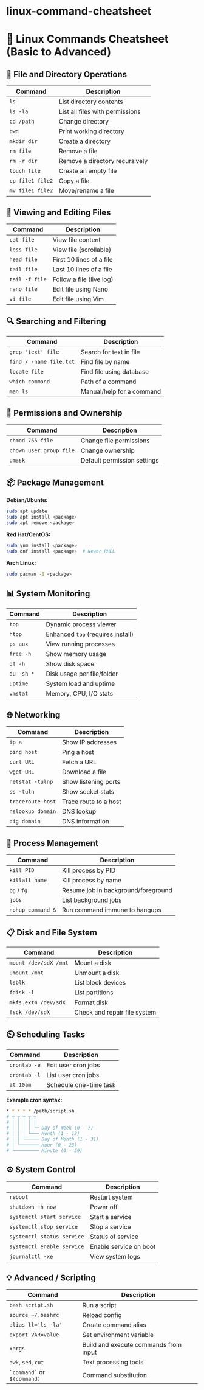 # linux-command-cheatsheet


# 🐧 Linux Commands Cheatsheet (Basic to Advanced)

## 📁 File and Directory Operations

| Command | Description |
|--------|-------------|
| `ls` | List directory contents |
| `ls -la` | List all files with permissions |
| `cd /path` | Change directory |
| `pwd` | Print working directory |
| `mkdir dir` | Create a directory |
| `rm file` | Remove a file |
| `rm -r dir` | Remove a directory recursively |
| `touch file` | Create an empty file |
| `cp file1 file2` | Copy a file |
| `mv file1 file2` | Move/rename a file |

## 📄 Viewing and Editing Files

| Command | Description |
|--------|-------------|
| `cat file` | View file content |
| `less file` | View file (scrollable) |
| `head file` | First 10 lines of a file |
| `tail file` | Last 10 lines of a file |
| `tail -f file` | Follow a file (live log) |
| `nano file` | Edit file using Nano |
| `vi file` | Edit file using Vim |

## 🔍 Searching and Filtering

| Command | Description |
|--------|-------------|
| `grep 'text' file` | Search for text in file |
| `find / -name file.txt` | Find file by name |
| `locate file` | Find file using database |
| `which command` | Path of a command |
| `man ls` | Manual/help for a command |

## 🔐 Permissions and Ownership

| Command | Description |
|--------|-------------|
| `chmod 755 file` | Change file permissions |
| `chown user:group file` | Change ownership |
| `umask` | Default permission settings |

## 📦 Package Management

**Debian/Ubuntu:**

```bash
sudo apt update
sudo apt install <package>
sudo apt remove <package>
```

**Red Hat/CentOS:**

```bash
sudo yum install <package>
sudo dnf install <package>  # Newer RHEL
```

**Arch Linux:**

```bash
sudo pacman -S <package>
```

## 📊 System Monitoring

| Command | Description |
|--------|-------------|
| `top` | Dynamic process viewer |
| `htop` | Enhanced `top` (requires install) |
| `ps aux` | View running processes |
| `free -h` | Show memory usage |
| `df -h` | Show disk space |
| `du -sh *` | Disk usage per file/folder |
| `uptime` | System load and uptime |
| `vmstat` | Memory, CPU, I/O stats |

## 🌐 Networking

| Command | Description |
|--------|-------------|
| `ip a` | Show IP addresses |
| `ping host` | Ping a host |
| `curl URL` | Fetch a URL |
| `wget URL` | Download a file |
| `netstat -tulnp` | Show listening ports |
| `ss -tuln` | Show socket stats |
| `traceroute host` | Trace route to a host |
| `nslookup domain` | DNS lookup |
| `dig domain` | DNS information |

## 🔄 Process Management

| Command | Description |
|--------|-------------|
| `kill PID` | Kill process by PID |
| `killall name` | Kill process by name |
| `bg` / `fg` | Resume job in background/foreground |
| `jobs` | List background jobs |
| `nohup command &` | Run command immune to hangups |

## 📋 Disk and File System

| Command | Description |
|--------|-------------|
| `mount /dev/sdX /mnt` | Mount a disk |
| `umount /mnt` | Unmount a disk |
| `lsblk` | List block devices |
| `fdisk -l` | List partitions |
| `mkfs.ext4 /dev/sdX` | Format disk |
| `fsck /dev/sdX` | Check and repair file system |

## ⏲️ Scheduling Tasks

| Command | Description |
|--------|-------------|
| `crontab -e` | Edit user cron jobs |
| `crontab -l` | List user cron jobs |
| `at 10am` | Schedule one-time task |

**Example cron syntax:**

```bash
* * * * * /path/script.sh
# ┬ ┬ ┬ ┬ ┬
# │ │ │ │ │
# │ │ │ │ └─ Day of Week (0 - 7)
# │ │ │ └─── Month (1 - 12)
# │ │ └───── Day of Month (1 - 31)
# │ └─────── Hour (0 - 23)
# └───────── Minute (0 - 59)
```

## ⚙️ System Control

| Command | Description |
|--------|-------------|
| `reboot` | Restart system |
| `shutdown -h now` | Power off |
| `systemctl start service` | Start a service |
| `systemctl stop service` | Stop a service |
| `systemctl status service` | Status of service |
| `systemctl enable service` | Enable service on boot |
| `journalctl -xe` | View system logs |

## 💡 Advanced / Scripting

| Command | Description |
|--------|-------------|
| `bash script.sh` | Run a script |
| `source ~/.bashrc` | Reload config |
| `alias ll='ls -la'` | Create command alias |
| `export VAR=value` | Set environment variable |
| `xargs` | Build and execute commands from input |
| `awk`, `sed`, `cut` | Text processing tools |
| `` `command` `` or `$(command)` | Command substitution |
